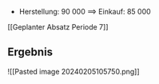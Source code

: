 - Herstellung: 90 000
	==> Einkauf: 85 000

[[Geplanter Absatz Periode 7]]

## Ergebnis
![[Pasted image 20240205105750.png]]